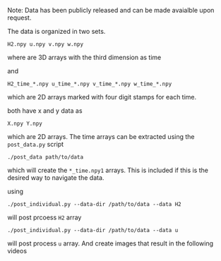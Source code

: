 Note: Data has been publicly released and can be made avaialble upon request.

The data is organized in two sets. 

```terminal
H2.npy u.npy v.npy w.npy
```

where are 3D arrays with the third dimension as time

and

```terminal
H2_time_*.npy u_time_*.npy v_time_*.npy w_time_*.npy
```

which are 2D arrays marked with four digit stamps for each time.

both have x and y data as

```terminal
X.npy Y.npy
```

which are 2D arrays. The time arrays can be extracted using the `post_data.py` script

```terminal
./post_data path/to/data
```

which will create the `*_time.npy1` arrays. This is included if this is the desired way to navigate the data. 

using 

```terminal
./post_individual.py --data-dir /path/to/data --data H2
```

will post prcoess `H2` array
```terminal
./post_individual.py --data-dir /path/to/data --data u
```
will post process `u` array. And create images that result in the following videos



